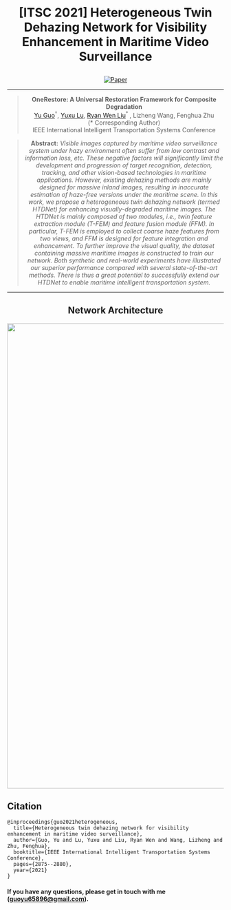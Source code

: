  # <p align=center> [ITSC 2021] Heterogeneous Twin Dehazing Network for Visibility Enhancement in Maritime Video Surveillance</p>

<div align="center">
 
[![Paper](https://img.shields.io/badge/OneRestore-paper-red.svg)](https://ieeexplore.ieee.org/abstract/document/9564887)


---
>**OneRestore: A Universal Restoration Framework for Composite Degradation**<br>
[Yu Guo](https://scholar.google.com/citations?user=klYz-acAAAAJ&hl=zh-CN)<sup>†</sup>, [Yuxu Lu](https://scholar.google.com.hk/citations?user=XXge2_0AAAAJ&hl=zh-CN), [Ryan Wen Liu](http://mipc.whut.edu.cn/index.html)<sup>* </sup>, Lizheng Wang, Fenghua Zhu <br>
(* Corresponding Author)<br>
>IEEE International Intelligent Transportation Systems Conference

> **Abstract:** *Visible images captured by maritime video surveillance system under hazy environment often suffer from low contrast and information loss, etc. These negative factors will significantly limit the development and progression of target recognition, detection, tracking, and other vision-based technologies in maritime applications. However, existing dehazing methods are mainly designed for massive inland images, resulting in inaccurate estimation of haze-free versions under the maritime scene. In this work, we propose a heterogeneous twin dehazing network (termed HTDNet) for enhancing visually-degraded maritime images. The HTDNet is mainly composed of two modules, i.e., twin feature extraction module (T-FEM) and feature fusion module (FFM). In particular, T-FEM is employed to collect coarse haze features from two views, and FFM is designed for feature integration and enhancement. To further improve the visual quality, the dataset containing massive maritime images is constructed to train our network. Both synthetic and real-world experiments have illustrated our superior performance compared with several state-of-the-art methods. There is thus a great potential to successfully extend our HTDNet to enable maritime intelligent transportation system.*
---

## Network Architecture


</div>
<div align=center>
<img src="https://github.com/user-attachments/assets/42d55353-de69-4f3c-a467-be6af45a3d52" width="1080">
</div>

## Citation

```
@inproceedings{guo2021heterogeneous,
  title={Heterogeneous twin dehazing network for visibility enhancement in maritime video surveillance},
  author={Guo, Yu and Lu, Yuxu and Liu, Ryan Wen and Wang, Lizheng and Zhu, Fenghua},
  booktitle={IEEE International Intelligent Transportation Systems Conference},
  pages={2875--2880},
  year={2021}
}
```

#### If you have any questions, please get in touch with me (guoyu65896@gmail.com).
